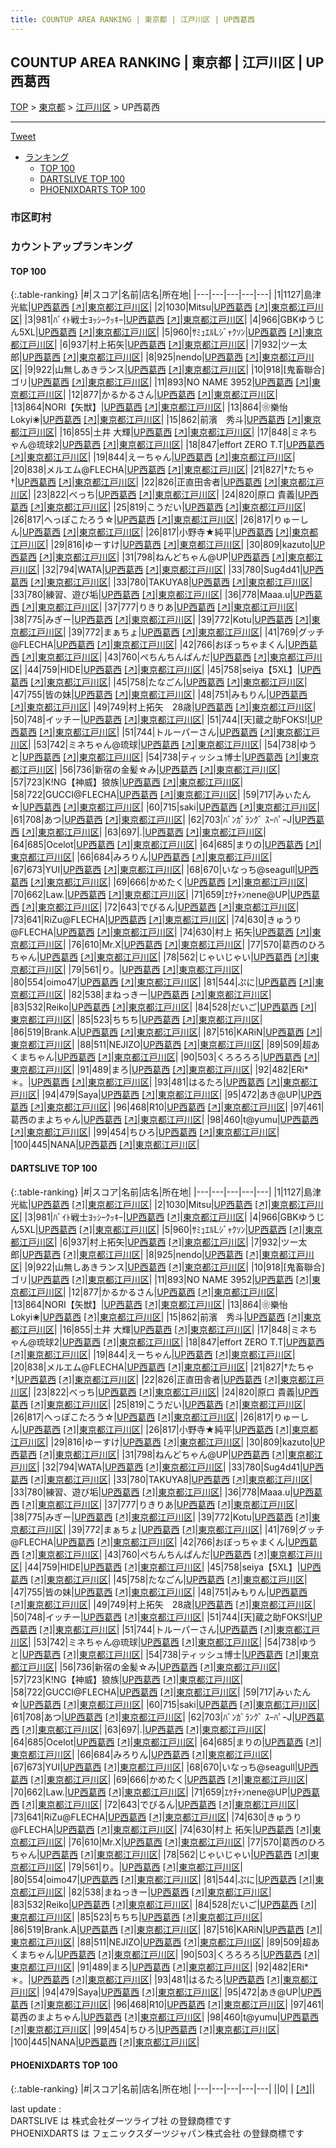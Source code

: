 ```yaml
---
title: COUNTUP AREA RANKING | 東京都 | 江戸川区 | UP西葛西
---
```

## COUNTUP AREA RANKING | 東京都 | 江戸川区 | UP西葛西

[TOP](/darts/rank/) > [東京都](/darts/rank/東京都/) > [江戸川区](/darts/rank/東京都/江戸川区/) > UP西葛西

___

<a href="https://twitter.com/share?ref_src=twsrc%5Etfw" data-text="COUNTUP AREA RANKING | 東京都江戸川区UP西葛西" class="twitter-share-button" data-hashtags="DARTSLIVE,PHOENIXDARTS,darts,ダーツ" data-show-count="false">Tweet</a>

* [ランキング](#カウントアップランキング)
    * [TOP 100](#top-100)
    * [DARTSLIVE TOP 100](#dartslive-top-100)
    * [PHOENIXDARTS TOP 100](#phoenixdarts-top-100)

### 市区町村

<ul>

</ul>

### カウントアップランキング

#### TOP 100



{:.table-ranking}
|#|スコア|名前|店名|所在地|
|---|---|---|---|---|
|1|1127|<span class="rank-name-dl">島津 光紘</span>|<a href="/darts/rank/shops/8274dc15fba369c525d56fb0e5c39bac.html">UP西葛西</a> <a href="https://search.dartslive.com/jp/shop/8274dc15fba369c525d56fb0e5c39bac">[↗]</a>|<a href="/darts/rank/東京都/江戸川区">東京都江戸川区</a>|
|2|1030|<span class="rank-name-dl">Mitsu</span>|<a href="/darts/rank/shops/8274dc15fba369c525d56fb0e5c39bac.html">UP西葛西</a> <a href="https://search.dartslive.com/jp/shop/8274dc15fba369c525d56fb0e5c39bac">[↗]</a>|<a href="/darts/rank/東京都/江戸川区">東京都江戸川区</a>|
|3|981|<span class="rank-name-dl">ﾊﾞｲﾄ戦士ﾖｯｼｰｸｯｷｰ</span>|<a href="/darts/rank/shops/8274dc15fba369c525d56fb0e5c39bac.html">UP西葛西</a> <a href="https://search.dartslive.com/jp/shop/8274dc15fba369c525d56fb0e5c39bac">[↗]</a>|<a href="/darts/rank/東京都/江戸川区">東京都江戸川区</a>|
|4|966|<span class="rank-name-dl">GBKゆうじん5XL</span>|<a href="/darts/rank/shops/8274dc15fba369c525d56fb0e5c39bac.html">UP西葛西</a> <a href="https://search.dartslive.com/jp/shop/8274dc15fba369c525d56fb0e5c39bac">[↗]</a>|<a href="/darts/rank/東京都/江戸川区">東京都江戸川区</a>|
|5|960|<span class="rank-name-dl">ｻﾐｭｴﾙLｼﾞｬｸｿﾝ</span>|<a href="/darts/rank/shops/8274dc15fba369c525d56fb0e5c39bac.html">UP西葛西</a> <a href="https://search.dartslive.com/jp/shop/8274dc15fba369c525d56fb0e5c39bac">[↗]</a>|<a href="/darts/rank/東京都/江戸川区">東京都江戸川区</a>|
|6|937|<span class="rank-name-dl">村上拓矢</span>|<a href="/darts/rank/shops/8274dc15fba369c525d56fb0e5c39bac.html">UP西葛西</a> <a href="https://search.dartslive.com/jp/shop/8274dc15fba369c525d56fb0e5c39bac">[↗]</a>|<a href="/darts/rank/東京都/江戸川区">東京都江戸川区</a>|
|7|932|<span class="rank-name-dl">ツー太郎</span>|<a href="/darts/rank/shops/8274dc15fba369c525d56fb0e5c39bac.html">UP西葛西</a> <a href="https://search.dartslive.com/jp/shop/8274dc15fba369c525d56fb0e5c39bac">[↗]</a>|<a href="/darts/rank/東京都/江戸川区">東京都江戸川区</a>|
|8|925|<span class="rank-name-dl">nendo</span>|<a href="/darts/rank/shops/8274dc15fba369c525d56fb0e5c39bac.html">UP西葛西</a> <a href="https://search.dartslive.com/jp/shop/8274dc15fba369c525d56fb0e5c39bac">[↗]</a>|<a href="/darts/rank/東京都/江戸川区">東京都江戸川区</a>|
|9|922|<span class="rank-name-dl">山無しあきランス</span>|<a href="/darts/rank/shops/8274dc15fba369c525d56fb0e5c39bac.html">UP西葛西</a> <a href="https://search.dartslive.com/jp/shop/8274dc15fba369c525d56fb0e5c39bac">[↗]</a>|<a href="/darts/rank/東京都/江戸川区">東京都江戸川区</a>|
|10|918|<span class="rank-name-dl">[鬼畜聯合]ゴリ</span>|<a href="/darts/rank/shops/8274dc15fba369c525d56fb0e5c39bac.html">UP西葛西</a> <a href="https://search.dartslive.com/jp/shop/8274dc15fba369c525d56fb0e5c39bac">[↗]</a>|<a href="/darts/rank/東京都/江戸川区">東京都江戸川区</a>|
|11|893|<span class="rank-name-dl">NO NAME 3952</span>|<a href="/darts/rank/shops/8274dc15fba369c525d56fb0e5c39bac.html">UP西葛西</a> <a href="https://search.dartslive.com/jp/shop/8274dc15fba369c525d56fb0e5c39bac">[↗]</a>|<a href="/darts/rank/東京都/江戸川区">東京都江戸川区</a>|
|12|877|<span class="rank-name-dl">かるかるさん</span>|<a href="/darts/rank/shops/8274dc15fba369c525d56fb0e5c39bac.html">UP西葛西</a> <a href="https://search.dartslive.com/jp/shop/8274dc15fba369c525d56fb0e5c39bac">[↗]</a>|<a href="/darts/rank/東京都/江戸川区">東京都江戸川区</a>|
|13|864|<span class="rank-name-dl">NORI【矢獣】</span>|<a href="/darts/rank/shops/8274dc15fba369c525d56fb0e5c39bac.html">UP西葛西</a> <a href="https://search.dartslive.com/jp/shop/8274dc15fba369c525d56fb0e5c39bac">[↗]</a>|<a href="/darts/rank/東京都/江戸川区">東京都江戸川区</a>|
|13|864|<span class="rank-name-dl">❀樂怡Lokyi❀</span>|<a href="/darts/rank/shops/8274dc15fba369c525d56fb0e5c39bac.html">UP西葛西</a> <a href="https://search.dartslive.com/jp/shop/8274dc15fba369c525d56fb0e5c39bac">[↗]</a>|<a href="/darts/rank/東京都/江戸川区">東京都江戸川区</a>|
|15|862|<span class="rank-name-dl">前濱　秀斗</span>|<a href="/darts/rank/shops/8274dc15fba369c525d56fb0e5c39bac.html">UP西葛西</a> <a href="https://search.dartslive.com/jp/shop/8274dc15fba369c525d56fb0e5c39bac">[↗]</a>|<a href="/darts/rank/東京都/江戸川区">東京都江戸川区</a>|
|16|855|<span class="rank-name-dl">土井 大輝</span>|<a href="/darts/rank/shops/8274dc15fba369c525d56fb0e5c39bac.html">UP西葛西</a> <a href="https://search.dartslive.com/jp/shop/8274dc15fba369c525d56fb0e5c39bac">[↗]</a>|<a href="/darts/rank/東京都/江戸川区">東京都江戸川区</a>|
|17|848|<span class="rank-name-dl">ミネちゃん@琉球2</span>|<a href="/darts/rank/shops/8274dc15fba369c525d56fb0e5c39bac.html">UP西葛西</a> <a href="https://search.dartslive.com/jp/shop/8274dc15fba369c525d56fb0e5c39bac">[↗]</a>|<a href="/darts/rank/東京都/江戸川区">東京都江戸川区</a>|
|18|847|<span class="rank-name-dl">effort ZERO T.T</span>|<a href="/darts/rank/shops/8274dc15fba369c525d56fb0e5c39bac.html">UP西葛西</a> <a href="https://search.dartslive.com/jp/shop/8274dc15fba369c525d56fb0e5c39bac">[↗]</a>|<a href="/darts/rank/東京都/江戸川区">東京都江戸川区</a>|
|19|844|<span class="rank-name-dl">えーちゃん</span>|<a href="/darts/rank/shops/8274dc15fba369c525d56fb0e5c39bac.html">UP西葛西</a> <a href="https://search.dartslive.com/jp/shop/8274dc15fba369c525d56fb0e5c39bac">[↗]</a>|<a href="/darts/rank/東京都/江戸川区">東京都江戸川区</a>|
|20|838|<span class="rank-name-dl">メルエム@FLECHA</span>|<a href="/darts/rank/shops/8274dc15fba369c525d56fb0e5c39bac.html">UP西葛西</a> <a href="https://search.dartslive.com/jp/shop/8274dc15fba369c525d56fb0e5c39bac">[↗]</a>|<a href="/darts/rank/東京都/江戸川区">東京都江戸川区</a>|
|21|827|<span class="rank-name-dl">†たちゃ†</span>|<a href="/darts/rank/shops/8274dc15fba369c525d56fb0e5c39bac.html">UP西葛西</a> <a href="https://search.dartslive.com/jp/shop/8274dc15fba369c525d56fb0e5c39bac">[↗]</a>|<a href="/darts/rank/東京都/江戸川区">東京都江戸川区</a>|
|22|826|<span class="rank-name-dl">正直田舎者</span>|<a href="/darts/rank/shops/8274dc15fba369c525d56fb0e5c39bac.html">UP西葛西</a> <a href="https://search.dartslive.com/jp/shop/8274dc15fba369c525d56fb0e5c39bac">[↗]</a>|<a href="/darts/rank/東京都/江戸川区">東京都江戸川区</a>|
|23|822|<span class="rank-name-dl">べっち</span>|<a href="/darts/rank/shops/8274dc15fba369c525d56fb0e5c39bac.html">UP西葛西</a> <a href="https://search.dartslive.com/jp/shop/8274dc15fba369c525d56fb0e5c39bac">[↗]</a>|<a href="/darts/rank/東京都/江戸川区">東京都江戸川区</a>|
|24|820|<span class="rank-name-dl">原口 貴義</span>|<a href="/darts/rank/shops/8274dc15fba369c525d56fb0e5c39bac.html">UP西葛西</a> <a href="https://search.dartslive.com/jp/shop/8274dc15fba369c525d56fb0e5c39bac">[↗]</a>|<a href="/darts/rank/東京都/江戸川区">東京都江戸川区</a>|
|25|819|<span class="rank-name-dl">こうだい</span>|<a href="/darts/rank/shops/8274dc15fba369c525d56fb0e5c39bac.html">UP西葛西</a> <a href="https://search.dartslive.com/jp/shop/8274dc15fba369c525d56fb0e5c39bac">[↗]</a>|<a href="/darts/rank/東京都/江戸川区">東京都江戸川区</a>|
|26|817|<span class="rank-name-dl">へっぽこたろう☆</span>|<a href="/darts/rank/shops/8274dc15fba369c525d56fb0e5c39bac.html">UP西葛西</a> <a href="https://search.dartslive.com/jp/shop/8274dc15fba369c525d56fb0e5c39bac">[↗]</a>|<a href="/darts/rank/東京都/江戸川区">東京都江戸川区</a>|
|26|817|<span class="rank-name-dl">りゅーしん</span>|<a href="/darts/rank/shops/8274dc15fba369c525d56fb0e5c39bac.html">UP西葛西</a> <a href="https://search.dartslive.com/jp/shop/8274dc15fba369c525d56fb0e5c39bac">[↗]</a>|<a href="/darts/rank/東京都/江戸川区">東京都江戸川区</a>|
|26|817|<span class="rank-name-dl">小野寺★純平</span>|<a href="/darts/rank/shops/8274dc15fba369c525d56fb0e5c39bac.html">UP西葛西</a> <a href="https://search.dartslive.com/jp/shop/8274dc15fba369c525d56fb0e5c39bac">[↗]</a>|<a href="/darts/rank/東京都/江戸川区">東京都江戸川区</a>|
|29|816|<span class="rank-name-dl">ゆーすけ</span>|<a href="/darts/rank/shops/8274dc15fba369c525d56fb0e5c39bac.html">UP西葛西</a> <a href="https://search.dartslive.com/jp/shop/8274dc15fba369c525d56fb0e5c39bac">[↗]</a>|<a href="/darts/rank/東京都/江戸川区">東京都江戸川区</a>|
|30|809|<span class="rank-name-dl">kazuto</span>|<a href="/darts/rank/shops/8274dc15fba369c525d56fb0e5c39bac.html">UP西葛西</a> <a href="https://search.dartslive.com/jp/shop/8274dc15fba369c525d56fb0e5c39bac">[↗]</a>|<a href="/darts/rank/東京都/江戸川区">東京都江戸川区</a>|
|31|798|<span class="rank-name-dl">ねんどちゃん@UP</span>|<a href="/darts/rank/shops/8274dc15fba369c525d56fb0e5c39bac.html">UP西葛西</a> <a href="https://search.dartslive.com/jp/shop/8274dc15fba369c525d56fb0e5c39bac">[↗]</a>|<a href="/darts/rank/東京都/江戸川区">東京都江戸川区</a>|
|32|794|<span class="rank-name-dl">WATA</span>|<a href="/darts/rank/shops/8274dc15fba369c525d56fb0e5c39bac.html">UP西葛西</a> <a href="https://search.dartslive.com/jp/shop/8274dc15fba369c525d56fb0e5c39bac">[↗]</a>|<a href="/darts/rank/東京都/江戸川区">東京都江戸川区</a>|
|33|780|<span class="rank-name-dl">Sug4d41</span>|<a href="/darts/rank/shops/8274dc15fba369c525d56fb0e5c39bac.html">UP西葛西</a> <a href="https://search.dartslive.com/jp/shop/8274dc15fba369c525d56fb0e5c39bac">[↗]</a>|<a href="/darts/rank/東京都/江戸川区">東京都江戸川区</a>|
|33|780|<span class="rank-name-dl">TAKUYA8</span>|<a href="/darts/rank/shops/8274dc15fba369c525d56fb0e5c39bac.html">UP西葛西</a> <a href="https://search.dartslive.com/jp/shop/8274dc15fba369c525d56fb0e5c39bac">[↗]</a>|<a href="/darts/rank/東京都/江戸川区">東京都江戸川区</a>|
|33|780|<span class="rank-name-dl">練習、遊び垢</span>|<a href="/darts/rank/shops/8274dc15fba369c525d56fb0e5c39bac.html">UP西葛西</a> <a href="https://search.dartslive.com/jp/shop/8274dc15fba369c525d56fb0e5c39bac">[↗]</a>|<a href="/darts/rank/東京都/江戸川区">東京都江戸川区</a>|
|36|778|<span class="rank-name-dl">Maaa.u</span>|<a href="/darts/rank/shops/8274dc15fba369c525d56fb0e5c39bac.html">UP西葛西</a> <a href="https://search.dartslive.com/jp/shop/8274dc15fba369c525d56fb0e5c39bac">[↗]</a>|<a href="/darts/rank/東京都/江戸川区">東京都江戸川区</a>|
|37|777|<span class="rank-name-dl">りきりあ</span>|<a href="/darts/rank/shops/8274dc15fba369c525d56fb0e5c39bac.html">UP西葛西</a> <a href="https://search.dartslive.com/jp/shop/8274dc15fba369c525d56fb0e5c39bac">[↗]</a>|<a href="/darts/rank/東京都/江戸川区">東京都江戸川区</a>|
|38|775|<span class="rank-name-dl">みぎー</span>|<a href="/darts/rank/shops/8274dc15fba369c525d56fb0e5c39bac.html">UP西葛西</a> <a href="https://search.dartslive.com/jp/shop/8274dc15fba369c525d56fb0e5c39bac">[↗]</a>|<a href="/darts/rank/東京都/江戸川区">東京都江戸川区</a>|
|39|772|<span class="rank-name-dl">Kotu</span>|<a href="/darts/rank/shops/8274dc15fba369c525d56fb0e5c39bac.html">UP西葛西</a> <a href="https://search.dartslive.com/jp/shop/8274dc15fba369c525d56fb0e5c39bac">[↗]</a>|<a href="/darts/rank/東京都/江戸川区">東京都江戸川区</a>|
|39|772|<span class="rank-name-dl">まぁちょ</span>|<a href="/darts/rank/shops/8274dc15fba369c525d56fb0e5c39bac.html">UP西葛西</a> <a href="https://search.dartslive.com/jp/shop/8274dc15fba369c525d56fb0e5c39bac">[↗]</a>|<a href="/darts/rank/東京都/江戸川区">東京都江戸川区</a>|
|41|769|<span class="rank-name-dl">グッチ@FLECHA</span>|<a href="/darts/rank/shops/8274dc15fba369c525d56fb0e5c39bac.html">UP西葛西</a> <a href="https://search.dartslive.com/jp/shop/8274dc15fba369c525d56fb0e5c39bac">[↗]</a>|<a href="/darts/rank/東京都/江戸川区">東京都江戸川区</a>|
|42|766|<span class="rank-name-dl">おぼっちゃまくん</span>|<a href="/darts/rank/shops/8274dc15fba369c525d56fb0e5c39bac.html">UP西葛西</a> <a href="https://search.dartslive.com/jp/shop/8274dc15fba369c525d56fb0e5c39bac">[↗]</a>|<a href="/darts/rank/東京都/江戸川区">東京都江戸川区</a>|
|43|760|<span class="rank-name-dl">ぺちんちんぱんだ</span>|<a href="/darts/rank/shops/8274dc15fba369c525d56fb0e5c39bac.html">UP西葛西</a> <a href="https://search.dartslive.com/jp/shop/8274dc15fba369c525d56fb0e5c39bac">[↗]</a>|<a href="/darts/rank/東京都/江戸川区">東京都江戸川区</a>|
|44|759|<span class="rank-name-dl">HIDE</span>|<a href="/darts/rank/shops/8274dc15fba369c525d56fb0e5c39bac.html">UP西葛西</a> <a href="https://search.dartslive.com/jp/shop/8274dc15fba369c525d56fb0e5c39bac">[↗]</a>|<a href="/darts/rank/東京都/江戸川区">東京都江戸川区</a>|
|45|758|<span class="rank-name-dl">seiya【5XL】</span>|<a href="/darts/rank/shops/8274dc15fba369c525d56fb0e5c39bac.html">UP西葛西</a> <a href="https://search.dartslive.com/jp/shop/8274dc15fba369c525d56fb0e5c39bac">[↗]</a>|<a href="/darts/rank/東京都/江戸川区">東京都江戸川区</a>|
|45|758|<span class="rank-name-dl">たなごん</span>|<a href="/darts/rank/shops/8274dc15fba369c525d56fb0e5c39bac.html">UP西葛西</a> <a href="https://search.dartslive.com/jp/shop/8274dc15fba369c525d56fb0e5c39bac">[↗]</a>|<a href="/darts/rank/東京都/江戸川区">東京都江戸川区</a>|
|47|755|<span class="rank-name-dl">皆の妹</span>|<a href="/darts/rank/shops/8274dc15fba369c525d56fb0e5c39bac.html">UP西葛西</a> <a href="https://search.dartslive.com/jp/shop/8274dc15fba369c525d56fb0e5c39bac">[↗]</a>|<a href="/darts/rank/東京都/江戸川区">東京都江戸川区</a>|
|48|751|<span class="rank-name-dl">みもりん</span>|<a href="/darts/rank/shops/8274dc15fba369c525d56fb0e5c39bac.html">UP西葛西</a> <a href="https://search.dartslive.com/jp/shop/8274dc15fba369c525d56fb0e5c39bac">[↗]</a>|<a href="/darts/rank/東京都/江戸川区">東京都江戸川区</a>|
|49|749|<span class="rank-name-dl">村上拓矢　28歳</span>|<a href="/darts/rank/shops/8274dc15fba369c525d56fb0e5c39bac.html">UP西葛西</a> <a href="https://search.dartslive.com/jp/shop/8274dc15fba369c525d56fb0e5c39bac">[↗]</a>|<a href="/darts/rank/東京都/江戸川区">東京都江戸川区</a>|
|50|748|<span class="rank-name-dl">イッチー</span>|<a href="/darts/rank/shops/8274dc15fba369c525d56fb0e5c39bac.html">UP西葛西</a> <a href="https://search.dartslive.com/jp/shop/8274dc15fba369c525d56fb0e5c39bac">[↗]</a>|<a href="/darts/rank/東京都/江戸川区">東京都江戸川区</a>|
|51|744|<span class="rank-name-dl">[天]蔵之助FOKS!</span>|<a href="/darts/rank/shops/8274dc15fba369c525d56fb0e5c39bac.html">UP西葛西</a> <a href="https://search.dartslive.com/jp/shop/8274dc15fba369c525d56fb0e5c39bac">[↗]</a>|<a href="/darts/rank/東京都/江戸川区">東京都江戸川区</a>|
|51|744|<span class="rank-name-dl">トルーパーさん</span>|<a href="/darts/rank/shops/8274dc15fba369c525d56fb0e5c39bac.html">UP西葛西</a> <a href="https://search.dartslive.com/jp/shop/8274dc15fba369c525d56fb0e5c39bac">[↗]</a>|<a href="/darts/rank/東京都/江戸川区">東京都江戸川区</a>|
|53|742|<span class="rank-name-dl">ミネちゃん@琉球</span>|<a href="/darts/rank/shops/8274dc15fba369c525d56fb0e5c39bac.html">UP西葛西</a> <a href="https://search.dartslive.com/jp/shop/8274dc15fba369c525d56fb0e5c39bac">[↗]</a>|<a href="/darts/rank/東京都/江戸川区">東京都江戸川区</a>|
|54|738|<span class="rank-name-dl">ゆうと</span>|<a href="/darts/rank/shops/8274dc15fba369c525d56fb0e5c39bac.html">UP西葛西</a> <a href="https://search.dartslive.com/jp/shop/8274dc15fba369c525d56fb0e5c39bac">[↗]</a>|<a href="/darts/rank/東京都/江戸川区">東京都江戸川区</a>|
|54|738|<span class="rank-name-dl">ティッシュ博士</span>|<a href="/darts/rank/shops/8274dc15fba369c525d56fb0e5c39bac.html">UP西葛西</a> <a href="https://search.dartslive.com/jp/shop/8274dc15fba369c525d56fb0e5c39bac">[↗]</a>|<a href="/darts/rank/東京都/江戸川区">東京都江戸川区</a>|
|56|736|<span class="rank-name-dl">新宿の金髪☆み</span>|<a href="/darts/rank/shops/8274dc15fba369c525d56fb0e5c39bac.html">UP西葛西</a> <a href="https://search.dartslive.com/jp/shop/8274dc15fba369c525d56fb0e5c39bac">[↗]</a>|<a href="/darts/rank/東京都/江戸川区">東京都江戸川区</a>|
|57|723|<span class="rank-name-dl">K!NG【神威】狼族</span>|<a href="/darts/rank/shops/8274dc15fba369c525d56fb0e5c39bac.html">UP西葛西</a> <a href="https://search.dartslive.com/jp/shop/8274dc15fba369c525d56fb0e5c39bac">[↗]</a>|<a href="/darts/rank/東京都/江戸川区">東京都江戸川区</a>|
|58|722|<span class="rank-name-dl">GUCCI@FLECHA</span>|<a href="/darts/rank/shops/8274dc15fba369c525d56fb0e5c39bac.html">UP西葛西</a> <a href="https://search.dartslive.com/jp/shop/8274dc15fba369c525d56fb0e5c39bac">[↗]</a>|<a href="/darts/rank/東京都/江戸川区">東京都江戸川区</a>|
|59|717|<span class="rank-name-dl">みぃたん‪☆</span>|<a href="/darts/rank/shops/8274dc15fba369c525d56fb0e5c39bac.html">UP西葛西</a> <a href="https://search.dartslive.com/jp/shop/8274dc15fba369c525d56fb0e5c39bac">[↗]</a>|<a href="/darts/rank/東京都/江戸川区">東京都江戸川区</a>|
|60|715|<span class="rank-name-dl">saki</span>|<a href="/darts/rank/shops/8274dc15fba369c525d56fb0e5c39bac.html">UP西葛西</a> <a href="https://search.dartslive.com/jp/shop/8274dc15fba369c525d56fb0e5c39bac">[↗]</a>|<a href="/darts/rank/東京都/江戸川区">東京都江戸川区</a>|
|61|708|<span class="rank-name-dl">あつ</span>|<a href="/darts/rank/shops/8274dc15fba369c525d56fb0e5c39bac.html">UP西葛西</a> <a href="https://search.dartslive.com/jp/shop/8274dc15fba369c525d56fb0e5c39bac">[↗]</a>|<a href="/darts/rank/東京都/江戸川区">東京都江戸川区</a>|
|62|703|<span class="rank-name-dl">ﾊﾞﾝｶﾞﾗﾝｸﾞ ｽｰﾊﾟｰJ</span>|<a href="/darts/rank/shops/8274dc15fba369c525d56fb0e5c39bac.html">UP西葛西</a> <a href="https://search.dartslive.com/jp/shop/8274dc15fba369c525d56fb0e5c39bac">[↗]</a>|<a href="/darts/rank/東京都/江戸川区">東京都江戸川区</a>|
|63|697|<span class="rank-name-dl">.</span>|<a href="/darts/rank/shops/8274dc15fba369c525d56fb0e5c39bac.html">UP西葛西</a> <a href="https://search.dartslive.com/jp/shop/8274dc15fba369c525d56fb0e5c39bac">[↗]</a>|<a href="/darts/rank/東京都/江戸川区">東京都江戸川区</a>|
|64|685|<span class="rank-name-dl">Ocelot</span>|<a href="/darts/rank/shops/8274dc15fba369c525d56fb0e5c39bac.html">UP西葛西</a> <a href="https://search.dartslive.com/jp/shop/8274dc15fba369c525d56fb0e5c39bac">[↗]</a>|<a href="/darts/rank/東京都/江戸川区">東京都江戸川区</a>|
|64|685|<span class="rank-name-dl">まりの</span>|<a href="/darts/rank/shops/8274dc15fba369c525d56fb0e5c39bac.html">UP西葛西</a> <a href="https://search.dartslive.com/jp/shop/8274dc15fba369c525d56fb0e5c39bac">[↗]</a>|<a href="/darts/rank/東京都/江戸川区">東京都江戸川区</a>|
|66|684|<span class="rank-name-dl">みろりん</span>|<a href="/darts/rank/shops/8274dc15fba369c525d56fb0e5c39bac.html">UP西葛西</a> <a href="https://search.dartslive.com/jp/shop/8274dc15fba369c525d56fb0e5c39bac">[↗]</a>|<a href="/darts/rank/東京都/江戸川区">東京都江戸川区</a>|
|67|673|<span class="rank-name-dl">YUI</span>|<a href="/darts/rank/shops/8274dc15fba369c525d56fb0e5c39bac.html">UP西葛西</a> <a href="https://search.dartslive.com/jp/shop/8274dc15fba369c525d56fb0e5c39bac">[↗]</a>|<a href="/darts/rank/東京都/江戸川区">東京都江戸川区</a>|
|68|670|<span class="rank-name-dl">いなっち@seagull</span>|<a href="/darts/rank/shops/8274dc15fba369c525d56fb0e5c39bac.html">UP西葛西</a> <a href="https://search.dartslive.com/jp/shop/8274dc15fba369c525d56fb0e5c39bac">[↗]</a>|<a href="/darts/rank/東京都/江戸川区">東京都江戸川区</a>|
|69|666|<span class="rank-name-dl">かめたく</span>|<a href="/darts/rank/shops/8274dc15fba369c525d56fb0e5c39bac.html">UP西葛西</a> <a href="https://search.dartslive.com/jp/shop/8274dc15fba369c525d56fb0e5c39bac">[↗]</a>|<a href="/darts/rank/東京都/江戸川区">東京都江戸川区</a>|
|70|662|<span class="rank-name-dl">Law.</span>|<a href="/darts/rank/shops/8274dc15fba369c525d56fb0e5c39bac.html">UP西葛西</a> <a href="https://search.dartslive.com/jp/shop/8274dc15fba369c525d56fb0e5c39bac">[↗]</a>|<a href="/darts/rank/東京都/江戸川区">東京都江戸川区</a>|
|71|659|<span class="rank-name-dl">ｴｹﾁｬﾝnene@UP</span>|<a href="/darts/rank/shops/8274dc15fba369c525d56fb0e5c39bac.html">UP西葛西</a> <a href="https://search.dartslive.com/jp/shop/8274dc15fba369c525d56fb0e5c39bac">[↗]</a>|<a href="/darts/rank/東京都/江戸川区">東京都江戸川区</a>|
|72|643|<span class="rank-name-dl">でびるん</span>|<a href="/darts/rank/shops/8274dc15fba369c525d56fb0e5c39bac.html">UP西葛西</a> <a href="https://search.dartslive.com/jp/shop/8274dc15fba369c525d56fb0e5c39bac">[↗]</a>|<a href="/darts/rank/東京都/江戸川区">東京都江戸川区</a>|
|73|641|<span class="rank-name-dl">RiZu@FLECHA</span>|<a href="/darts/rank/shops/8274dc15fba369c525d56fb0e5c39bac.html">UP西葛西</a> <a href="https://search.dartslive.com/jp/shop/8274dc15fba369c525d56fb0e5c39bac">[↗]</a>|<a href="/darts/rank/東京都/江戸川区">東京都江戸川区</a>|
|74|630|<span class="rank-name-dl">きゅうり@FLECHA</span>|<a href="/darts/rank/shops/8274dc15fba369c525d56fb0e5c39bac.html">UP西葛西</a> <a href="https://search.dartslive.com/jp/shop/8274dc15fba369c525d56fb0e5c39bac">[↗]</a>|<a href="/darts/rank/東京都/江戸川区">東京都江戸川区</a>|
|74|630|<span class="rank-name-dl">村上 拓矢</span>|<a href="/darts/rank/shops/8274dc15fba369c525d56fb0e5c39bac.html">UP西葛西</a> <a href="https://search.dartslive.com/jp/shop/8274dc15fba369c525d56fb0e5c39bac">[↗]</a>|<a href="/darts/rank/東京都/江戸川区">東京都江戸川区</a>|
|76|610|<span class="rank-name-dl">Mr.X</span>|<a href="/darts/rank/shops/8274dc15fba369c525d56fb0e5c39bac.html">UP西葛西</a> <a href="https://search.dartslive.com/jp/shop/8274dc15fba369c525d56fb0e5c39bac">[↗]</a>|<a href="/darts/rank/東京都/江戸川区">東京都江戸川区</a>|
|77|570|<span class="rank-name-dl">葛西のひろちゃん</span>|<a href="/darts/rank/shops/8274dc15fba369c525d56fb0e5c39bac.html">UP西葛西</a> <a href="https://search.dartslive.com/jp/shop/8274dc15fba369c525d56fb0e5c39bac">[↗]</a>|<a href="/darts/rank/東京都/江戸川区">東京都江戸川区</a>|
|78|562|<span class="rank-name-dl">じゃいじゃい</span>|<a href="/darts/rank/shops/8274dc15fba369c525d56fb0e5c39bac.html">UP西葛西</a> <a href="https://search.dartslive.com/jp/shop/8274dc15fba369c525d56fb0e5c39bac">[↗]</a>|<a href="/darts/rank/東京都/江戸川区">東京都江戸川区</a>|
|79|561|<span class="rank-name-dl">り。</span>|<a href="/darts/rank/shops/8274dc15fba369c525d56fb0e5c39bac.html">UP西葛西</a> <a href="https://search.dartslive.com/jp/shop/8274dc15fba369c525d56fb0e5c39bac">[↗]</a>|<a href="/darts/rank/東京都/江戸川区">東京都江戸川区</a>|
|80|554|<span class="rank-name-dl">oimo47</span>|<a href="/darts/rank/shops/8274dc15fba369c525d56fb0e5c39bac.html">UP西葛西</a> <a href="https://search.dartslive.com/jp/shop/8274dc15fba369c525d56fb0e5c39bac">[↗]</a>|<a href="/darts/rank/東京都/江戸川区">東京都江戸川区</a>|
|81|544|<span class="rank-name-dl">ぷに</span>|<a href="/darts/rank/shops/8274dc15fba369c525d56fb0e5c39bac.html">UP西葛西</a> <a href="https://search.dartslive.com/jp/shop/8274dc15fba369c525d56fb0e5c39bac">[↗]</a>|<a href="/darts/rank/東京都/江戸川区">東京都江戸川区</a>|
|82|538|<span class="rank-name-dl">まねっきー</span>|<a href="/darts/rank/shops/8274dc15fba369c525d56fb0e5c39bac.html">UP西葛西</a> <a href="https://search.dartslive.com/jp/shop/8274dc15fba369c525d56fb0e5c39bac">[↗]</a>|<a href="/darts/rank/東京都/江戸川区">東京都江戸川区</a>|
|83|532|<span class="rank-name-dl">Reiko</span>|<a href="/darts/rank/shops/8274dc15fba369c525d56fb0e5c39bac.html">UP西葛西</a> <a href="https://search.dartslive.com/jp/shop/8274dc15fba369c525d56fb0e5c39bac">[↗]</a>|<a href="/darts/rank/東京都/江戸川区">東京都江戸川区</a>|
|84|528|<span class="rank-name-dl">だいご</span>|<a href="/darts/rank/shops/8274dc15fba369c525d56fb0e5c39bac.html">UP西葛西</a> <a href="https://search.dartslive.com/jp/shop/8274dc15fba369c525d56fb0e5c39bac">[↗]</a>|<a href="/darts/rank/東京都/江戸川区">東京都江戸川区</a>|
|85|523|<span class="rank-name-dl">ちちち</span>|<a href="/darts/rank/shops/8274dc15fba369c525d56fb0e5c39bac.html">UP西葛西</a> <a href="https://search.dartslive.com/jp/shop/8274dc15fba369c525d56fb0e5c39bac">[↗]</a>|<a href="/darts/rank/東京都/江戸川区">東京都江戸川区</a>|
|86|519|<span class="rank-name-dl">Brank.A</span>|<a href="/darts/rank/shops/8274dc15fba369c525d56fb0e5c39bac.html">UP西葛西</a> <a href="https://search.dartslive.com/jp/shop/8274dc15fba369c525d56fb0e5c39bac">[↗]</a>|<a href="/darts/rank/東京都/江戸川区">東京都江戸川区</a>|
|87|516|<span class="rank-name-dl">KARiN</span>|<a href="/darts/rank/shops/8274dc15fba369c525d56fb0e5c39bac.html">UP西葛西</a> <a href="https://search.dartslive.com/jp/shop/8274dc15fba369c525d56fb0e5c39bac">[↗]</a>|<a href="/darts/rank/東京都/江戸川区">東京都江戸川区</a>|
|88|511|<span class="rank-name-dl">NEJIZO</span>|<a href="/darts/rank/shops/8274dc15fba369c525d56fb0e5c39bac.html">UP西葛西</a> <a href="https://search.dartslive.com/jp/shop/8274dc15fba369c525d56fb0e5c39bac">[↗]</a>|<a href="/darts/rank/東京都/江戸川区">東京都江戸川区</a>|
|89|509|<span class="rank-name-dl">超あくまちゃん</span>|<a href="/darts/rank/shops/8274dc15fba369c525d56fb0e5c39bac.html">UP西葛西</a> <a href="https://search.dartslive.com/jp/shop/8274dc15fba369c525d56fb0e5c39bac">[↗]</a>|<a href="/darts/rank/東京都/江戸川区">東京都江戸川区</a>|
|90|503|<span class="rank-name-dl">くろろろろ</span>|<a href="/darts/rank/shops/8274dc15fba369c525d56fb0e5c39bac.html">UP西葛西</a> <a href="https://search.dartslive.com/jp/shop/8274dc15fba369c525d56fb0e5c39bac">[↗]</a>|<a href="/darts/rank/東京都/江戸川区">東京都江戸川区</a>|
|91|489|<span class="rank-name-dl">まろ</span>|<a href="/darts/rank/shops/8274dc15fba369c525d56fb0e5c39bac.html">UP西葛西</a> <a href="https://search.dartslive.com/jp/shop/8274dc15fba369c525d56fb0e5c39bac">[↗]</a>|<a href="/darts/rank/東京都/江戸川区">東京都江戸川区</a>|
|92|482|<span class="rank-name-dl">ERi*＊。</span>|<a href="/darts/rank/shops/8274dc15fba369c525d56fb0e5c39bac.html">UP西葛西</a> <a href="https://search.dartslive.com/jp/shop/8274dc15fba369c525d56fb0e5c39bac">[↗]</a>|<a href="/darts/rank/東京都/江戸川区">東京都江戸川区</a>|
|93|481|<span class="rank-name-dl">はるたろ</span>|<a href="/darts/rank/shops/8274dc15fba369c525d56fb0e5c39bac.html">UP西葛西</a> <a href="https://search.dartslive.com/jp/shop/8274dc15fba369c525d56fb0e5c39bac">[↗]</a>|<a href="/darts/rank/東京都/江戸川区">東京都江戸川区</a>|
|94|479|<span class="rank-name-dl">Saya</span>|<a href="/darts/rank/shops/8274dc15fba369c525d56fb0e5c39bac.html">UP西葛西</a> <a href="https://search.dartslive.com/jp/shop/8274dc15fba369c525d56fb0e5c39bac">[↗]</a>|<a href="/darts/rank/東京都/江戸川区">東京都江戸川区</a>|
|95|472|<span class="rank-name-dl">あき@UP</span>|<a href="/darts/rank/shops/8274dc15fba369c525d56fb0e5c39bac.html">UP西葛西</a> <a href="https://search.dartslive.com/jp/shop/8274dc15fba369c525d56fb0e5c39bac">[↗]</a>|<a href="/darts/rank/東京都/江戸川区">東京都江戸川区</a>|
|96|468|<span class="rank-name-dl">R10</span>|<a href="/darts/rank/shops/8274dc15fba369c525d56fb0e5c39bac.html">UP西葛西</a> <a href="https://search.dartslive.com/jp/shop/8274dc15fba369c525d56fb0e5c39bac">[↗]</a>|<a href="/darts/rank/東京都/江戸川区">東京都江戸川区</a>|
|97|461|<span class="rank-name-dl">葛西のまよちゃん</span>|<a href="/darts/rank/shops/8274dc15fba369c525d56fb0e5c39bac.html">UP西葛西</a> <a href="https://search.dartslive.com/jp/shop/8274dc15fba369c525d56fb0e5c39bac">[↗]</a>|<a href="/darts/rank/東京都/江戸川区">東京都江戸川区</a>|
|98|460|<span class="rank-name-dl">t@yumu</span>|<a href="/darts/rank/shops/8274dc15fba369c525d56fb0e5c39bac.html">UP西葛西</a> <a href="https://search.dartslive.com/jp/shop/8274dc15fba369c525d56fb0e5c39bac">[↗]</a>|<a href="/darts/rank/東京都/江戸川区">東京都江戸川区</a>|
|99|454|<span class="rank-name-dl">ちひろ</span>|<a href="/darts/rank/shops/8274dc15fba369c525d56fb0e5c39bac.html">UP西葛西</a> <a href="https://search.dartslive.com/jp/shop/8274dc15fba369c525d56fb0e5c39bac">[↗]</a>|<a href="/darts/rank/東京都/江戸川区">東京都江戸川区</a>|
|100|445|<span class="rank-name-dl">NANA</span>|<a href="/darts/rank/shops/8274dc15fba369c525d56fb0e5c39bac.html">UP西葛西</a> <a href="https://search.dartslive.com/jp/shop/8274dc15fba369c525d56fb0e5c39bac">[↗]</a>|<a href="/darts/rank/東京都/江戸川区">東京都江戸川区</a>|


#### DARTSLIVE TOP 100



{:.table-ranking}
|#|スコア|名前|店名|所在地|
|---|---|---|---|---|
|1|1127|<span class="rank-name-dl">島津 光紘</span>|<a href="/darts/rank/shops/8274dc15fba369c525d56fb0e5c39bac.html">UP西葛西</a> <a href="https://search.dartslive.com/jp/shop/8274dc15fba369c525d56fb0e5c39bac">[↗]</a>|<a href="/darts/rank/東京都/江戸川区">東京都江戸川区</a>|
|2|1030|<span class="rank-name-dl">Mitsu</span>|<a href="/darts/rank/shops/8274dc15fba369c525d56fb0e5c39bac.html">UP西葛西</a> <a href="https://search.dartslive.com/jp/shop/8274dc15fba369c525d56fb0e5c39bac">[↗]</a>|<a href="/darts/rank/東京都/江戸川区">東京都江戸川区</a>|
|3|981|<span class="rank-name-dl">ﾊﾞｲﾄ戦士ﾖｯｼｰｸｯｷｰ</span>|<a href="/darts/rank/shops/8274dc15fba369c525d56fb0e5c39bac.html">UP西葛西</a> <a href="https://search.dartslive.com/jp/shop/8274dc15fba369c525d56fb0e5c39bac">[↗]</a>|<a href="/darts/rank/東京都/江戸川区">東京都江戸川区</a>|
|4|966|<span class="rank-name-dl">GBKゆうじん5XL</span>|<a href="/darts/rank/shops/8274dc15fba369c525d56fb0e5c39bac.html">UP西葛西</a> <a href="https://search.dartslive.com/jp/shop/8274dc15fba369c525d56fb0e5c39bac">[↗]</a>|<a href="/darts/rank/東京都/江戸川区">東京都江戸川区</a>|
|5|960|<span class="rank-name-dl">ｻﾐｭｴﾙLｼﾞｬｸｿﾝ</span>|<a href="/darts/rank/shops/8274dc15fba369c525d56fb0e5c39bac.html">UP西葛西</a> <a href="https://search.dartslive.com/jp/shop/8274dc15fba369c525d56fb0e5c39bac">[↗]</a>|<a href="/darts/rank/東京都/江戸川区">東京都江戸川区</a>|
|6|937|<span class="rank-name-dl">村上拓矢</span>|<a href="/darts/rank/shops/8274dc15fba369c525d56fb0e5c39bac.html">UP西葛西</a> <a href="https://search.dartslive.com/jp/shop/8274dc15fba369c525d56fb0e5c39bac">[↗]</a>|<a href="/darts/rank/東京都/江戸川区">東京都江戸川区</a>|
|7|932|<span class="rank-name-dl">ツー太郎</span>|<a href="/darts/rank/shops/8274dc15fba369c525d56fb0e5c39bac.html">UP西葛西</a> <a href="https://search.dartslive.com/jp/shop/8274dc15fba369c525d56fb0e5c39bac">[↗]</a>|<a href="/darts/rank/東京都/江戸川区">東京都江戸川区</a>|
|8|925|<span class="rank-name-dl">nendo</span>|<a href="/darts/rank/shops/8274dc15fba369c525d56fb0e5c39bac.html">UP西葛西</a> <a href="https://search.dartslive.com/jp/shop/8274dc15fba369c525d56fb0e5c39bac">[↗]</a>|<a href="/darts/rank/東京都/江戸川区">東京都江戸川区</a>|
|9|922|<span class="rank-name-dl">山無しあきランス</span>|<a href="/darts/rank/shops/8274dc15fba369c525d56fb0e5c39bac.html">UP西葛西</a> <a href="https://search.dartslive.com/jp/shop/8274dc15fba369c525d56fb0e5c39bac">[↗]</a>|<a href="/darts/rank/東京都/江戸川区">東京都江戸川区</a>|
|10|918|<span class="rank-name-dl">[鬼畜聯合]ゴリ</span>|<a href="/darts/rank/shops/8274dc15fba369c525d56fb0e5c39bac.html">UP西葛西</a> <a href="https://search.dartslive.com/jp/shop/8274dc15fba369c525d56fb0e5c39bac">[↗]</a>|<a href="/darts/rank/東京都/江戸川区">東京都江戸川区</a>|
|11|893|<span class="rank-name-dl">NO NAME 3952</span>|<a href="/darts/rank/shops/8274dc15fba369c525d56fb0e5c39bac.html">UP西葛西</a> <a href="https://search.dartslive.com/jp/shop/8274dc15fba369c525d56fb0e5c39bac">[↗]</a>|<a href="/darts/rank/東京都/江戸川区">東京都江戸川区</a>|
|12|877|<span class="rank-name-dl">かるかるさん</span>|<a href="/darts/rank/shops/8274dc15fba369c525d56fb0e5c39bac.html">UP西葛西</a> <a href="https://search.dartslive.com/jp/shop/8274dc15fba369c525d56fb0e5c39bac">[↗]</a>|<a href="/darts/rank/東京都/江戸川区">東京都江戸川区</a>|
|13|864|<span class="rank-name-dl">NORI【矢獣】</span>|<a href="/darts/rank/shops/8274dc15fba369c525d56fb0e5c39bac.html">UP西葛西</a> <a href="https://search.dartslive.com/jp/shop/8274dc15fba369c525d56fb0e5c39bac">[↗]</a>|<a href="/darts/rank/東京都/江戸川区">東京都江戸川区</a>|
|13|864|<span class="rank-name-dl">❀樂怡Lokyi❀</span>|<a href="/darts/rank/shops/8274dc15fba369c525d56fb0e5c39bac.html">UP西葛西</a> <a href="https://search.dartslive.com/jp/shop/8274dc15fba369c525d56fb0e5c39bac">[↗]</a>|<a href="/darts/rank/東京都/江戸川区">東京都江戸川区</a>|
|15|862|<span class="rank-name-dl">前濱　秀斗</span>|<a href="/darts/rank/shops/8274dc15fba369c525d56fb0e5c39bac.html">UP西葛西</a> <a href="https://search.dartslive.com/jp/shop/8274dc15fba369c525d56fb0e5c39bac">[↗]</a>|<a href="/darts/rank/東京都/江戸川区">東京都江戸川区</a>|
|16|855|<span class="rank-name-dl">土井 大輝</span>|<a href="/darts/rank/shops/8274dc15fba369c525d56fb0e5c39bac.html">UP西葛西</a> <a href="https://search.dartslive.com/jp/shop/8274dc15fba369c525d56fb0e5c39bac">[↗]</a>|<a href="/darts/rank/東京都/江戸川区">東京都江戸川区</a>|
|17|848|<span class="rank-name-dl">ミネちゃん@琉球2</span>|<a href="/darts/rank/shops/8274dc15fba369c525d56fb0e5c39bac.html">UP西葛西</a> <a href="https://search.dartslive.com/jp/shop/8274dc15fba369c525d56fb0e5c39bac">[↗]</a>|<a href="/darts/rank/東京都/江戸川区">東京都江戸川区</a>|
|18|847|<span class="rank-name-dl">effort ZERO T.T</span>|<a href="/darts/rank/shops/8274dc15fba369c525d56fb0e5c39bac.html">UP西葛西</a> <a href="https://search.dartslive.com/jp/shop/8274dc15fba369c525d56fb0e5c39bac">[↗]</a>|<a href="/darts/rank/東京都/江戸川区">東京都江戸川区</a>|
|19|844|<span class="rank-name-dl">えーちゃん</span>|<a href="/darts/rank/shops/8274dc15fba369c525d56fb0e5c39bac.html">UP西葛西</a> <a href="https://search.dartslive.com/jp/shop/8274dc15fba369c525d56fb0e5c39bac">[↗]</a>|<a href="/darts/rank/東京都/江戸川区">東京都江戸川区</a>|
|20|838|<span class="rank-name-dl">メルエム@FLECHA</span>|<a href="/darts/rank/shops/8274dc15fba369c525d56fb0e5c39bac.html">UP西葛西</a> <a href="https://search.dartslive.com/jp/shop/8274dc15fba369c525d56fb0e5c39bac">[↗]</a>|<a href="/darts/rank/東京都/江戸川区">東京都江戸川区</a>|
|21|827|<span class="rank-name-dl">†たちゃ†</span>|<a href="/darts/rank/shops/8274dc15fba369c525d56fb0e5c39bac.html">UP西葛西</a> <a href="https://search.dartslive.com/jp/shop/8274dc15fba369c525d56fb0e5c39bac">[↗]</a>|<a href="/darts/rank/東京都/江戸川区">東京都江戸川区</a>|
|22|826|<span class="rank-name-dl">正直田舎者</span>|<a href="/darts/rank/shops/8274dc15fba369c525d56fb0e5c39bac.html">UP西葛西</a> <a href="https://search.dartslive.com/jp/shop/8274dc15fba369c525d56fb0e5c39bac">[↗]</a>|<a href="/darts/rank/東京都/江戸川区">東京都江戸川区</a>|
|23|822|<span class="rank-name-dl">べっち</span>|<a href="/darts/rank/shops/8274dc15fba369c525d56fb0e5c39bac.html">UP西葛西</a> <a href="https://search.dartslive.com/jp/shop/8274dc15fba369c525d56fb0e5c39bac">[↗]</a>|<a href="/darts/rank/東京都/江戸川区">東京都江戸川区</a>|
|24|820|<span class="rank-name-dl">原口 貴義</span>|<a href="/darts/rank/shops/8274dc15fba369c525d56fb0e5c39bac.html">UP西葛西</a> <a href="https://search.dartslive.com/jp/shop/8274dc15fba369c525d56fb0e5c39bac">[↗]</a>|<a href="/darts/rank/東京都/江戸川区">東京都江戸川区</a>|
|25|819|<span class="rank-name-dl">こうだい</span>|<a href="/darts/rank/shops/8274dc15fba369c525d56fb0e5c39bac.html">UP西葛西</a> <a href="https://search.dartslive.com/jp/shop/8274dc15fba369c525d56fb0e5c39bac">[↗]</a>|<a href="/darts/rank/東京都/江戸川区">東京都江戸川区</a>|
|26|817|<span class="rank-name-dl">へっぽこたろう☆</span>|<a href="/darts/rank/shops/8274dc15fba369c525d56fb0e5c39bac.html">UP西葛西</a> <a href="https://search.dartslive.com/jp/shop/8274dc15fba369c525d56fb0e5c39bac">[↗]</a>|<a href="/darts/rank/東京都/江戸川区">東京都江戸川区</a>|
|26|817|<span class="rank-name-dl">りゅーしん</span>|<a href="/darts/rank/shops/8274dc15fba369c525d56fb0e5c39bac.html">UP西葛西</a> <a href="https://search.dartslive.com/jp/shop/8274dc15fba369c525d56fb0e5c39bac">[↗]</a>|<a href="/darts/rank/東京都/江戸川区">東京都江戸川区</a>|
|26|817|<span class="rank-name-dl">小野寺★純平</span>|<a href="/darts/rank/shops/8274dc15fba369c525d56fb0e5c39bac.html">UP西葛西</a> <a href="https://search.dartslive.com/jp/shop/8274dc15fba369c525d56fb0e5c39bac">[↗]</a>|<a href="/darts/rank/東京都/江戸川区">東京都江戸川区</a>|
|29|816|<span class="rank-name-dl">ゆーすけ</span>|<a href="/darts/rank/shops/8274dc15fba369c525d56fb0e5c39bac.html">UP西葛西</a> <a href="https://search.dartslive.com/jp/shop/8274dc15fba369c525d56fb0e5c39bac">[↗]</a>|<a href="/darts/rank/東京都/江戸川区">東京都江戸川区</a>|
|30|809|<span class="rank-name-dl">kazuto</span>|<a href="/darts/rank/shops/8274dc15fba369c525d56fb0e5c39bac.html">UP西葛西</a> <a href="https://search.dartslive.com/jp/shop/8274dc15fba369c525d56fb0e5c39bac">[↗]</a>|<a href="/darts/rank/東京都/江戸川区">東京都江戸川区</a>|
|31|798|<span class="rank-name-dl">ねんどちゃん@UP</span>|<a href="/darts/rank/shops/8274dc15fba369c525d56fb0e5c39bac.html">UP西葛西</a> <a href="https://search.dartslive.com/jp/shop/8274dc15fba369c525d56fb0e5c39bac">[↗]</a>|<a href="/darts/rank/東京都/江戸川区">東京都江戸川区</a>|
|32|794|<span class="rank-name-dl">WATA</span>|<a href="/darts/rank/shops/8274dc15fba369c525d56fb0e5c39bac.html">UP西葛西</a> <a href="https://search.dartslive.com/jp/shop/8274dc15fba369c525d56fb0e5c39bac">[↗]</a>|<a href="/darts/rank/東京都/江戸川区">東京都江戸川区</a>|
|33|780|<span class="rank-name-dl">Sug4d41</span>|<a href="/darts/rank/shops/8274dc15fba369c525d56fb0e5c39bac.html">UP西葛西</a> <a href="https://search.dartslive.com/jp/shop/8274dc15fba369c525d56fb0e5c39bac">[↗]</a>|<a href="/darts/rank/東京都/江戸川区">東京都江戸川区</a>|
|33|780|<span class="rank-name-dl">TAKUYA8</span>|<a href="/darts/rank/shops/8274dc15fba369c525d56fb0e5c39bac.html">UP西葛西</a> <a href="https://search.dartslive.com/jp/shop/8274dc15fba369c525d56fb0e5c39bac">[↗]</a>|<a href="/darts/rank/東京都/江戸川区">東京都江戸川区</a>|
|33|780|<span class="rank-name-dl">練習、遊び垢</span>|<a href="/darts/rank/shops/8274dc15fba369c525d56fb0e5c39bac.html">UP西葛西</a> <a href="https://search.dartslive.com/jp/shop/8274dc15fba369c525d56fb0e5c39bac">[↗]</a>|<a href="/darts/rank/東京都/江戸川区">東京都江戸川区</a>|
|36|778|<span class="rank-name-dl">Maaa.u</span>|<a href="/darts/rank/shops/8274dc15fba369c525d56fb0e5c39bac.html">UP西葛西</a> <a href="https://search.dartslive.com/jp/shop/8274dc15fba369c525d56fb0e5c39bac">[↗]</a>|<a href="/darts/rank/東京都/江戸川区">東京都江戸川区</a>|
|37|777|<span class="rank-name-dl">りきりあ</span>|<a href="/darts/rank/shops/8274dc15fba369c525d56fb0e5c39bac.html">UP西葛西</a> <a href="https://search.dartslive.com/jp/shop/8274dc15fba369c525d56fb0e5c39bac">[↗]</a>|<a href="/darts/rank/東京都/江戸川区">東京都江戸川区</a>|
|38|775|<span class="rank-name-dl">みぎー</span>|<a href="/darts/rank/shops/8274dc15fba369c525d56fb0e5c39bac.html">UP西葛西</a> <a href="https://search.dartslive.com/jp/shop/8274dc15fba369c525d56fb0e5c39bac">[↗]</a>|<a href="/darts/rank/東京都/江戸川区">東京都江戸川区</a>|
|39|772|<span class="rank-name-dl">Kotu</span>|<a href="/darts/rank/shops/8274dc15fba369c525d56fb0e5c39bac.html">UP西葛西</a> <a href="https://search.dartslive.com/jp/shop/8274dc15fba369c525d56fb0e5c39bac">[↗]</a>|<a href="/darts/rank/東京都/江戸川区">東京都江戸川区</a>|
|39|772|<span class="rank-name-dl">まぁちょ</span>|<a href="/darts/rank/shops/8274dc15fba369c525d56fb0e5c39bac.html">UP西葛西</a> <a href="https://search.dartslive.com/jp/shop/8274dc15fba369c525d56fb0e5c39bac">[↗]</a>|<a href="/darts/rank/東京都/江戸川区">東京都江戸川区</a>|
|41|769|<span class="rank-name-dl">グッチ@FLECHA</span>|<a href="/darts/rank/shops/8274dc15fba369c525d56fb0e5c39bac.html">UP西葛西</a> <a href="https://search.dartslive.com/jp/shop/8274dc15fba369c525d56fb0e5c39bac">[↗]</a>|<a href="/darts/rank/東京都/江戸川区">東京都江戸川区</a>|
|42|766|<span class="rank-name-dl">おぼっちゃまくん</span>|<a href="/darts/rank/shops/8274dc15fba369c525d56fb0e5c39bac.html">UP西葛西</a> <a href="https://search.dartslive.com/jp/shop/8274dc15fba369c525d56fb0e5c39bac">[↗]</a>|<a href="/darts/rank/東京都/江戸川区">東京都江戸川区</a>|
|43|760|<span class="rank-name-dl">ぺちんちんぱんだ</span>|<a href="/darts/rank/shops/8274dc15fba369c525d56fb0e5c39bac.html">UP西葛西</a> <a href="https://search.dartslive.com/jp/shop/8274dc15fba369c525d56fb0e5c39bac">[↗]</a>|<a href="/darts/rank/東京都/江戸川区">東京都江戸川区</a>|
|44|759|<span class="rank-name-dl">HIDE</span>|<a href="/darts/rank/shops/8274dc15fba369c525d56fb0e5c39bac.html">UP西葛西</a> <a href="https://search.dartslive.com/jp/shop/8274dc15fba369c525d56fb0e5c39bac">[↗]</a>|<a href="/darts/rank/東京都/江戸川区">東京都江戸川区</a>|
|45|758|<span class="rank-name-dl">seiya【5XL】</span>|<a href="/darts/rank/shops/8274dc15fba369c525d56fb0e5c39bac.html">UP西葛西</a> <a href="https://search.dartslive.com/jp/shop/8274dc15fba369c525d56fb0e5c39bac">[↗]</a>|<a href="/darts/rank/東京都/江戸川区">東京都江戸川区</a>|
|45|758|<span class="rank-name-dl">たなごん</span>|<a href="/darts/rank/shops/8274dc15fba369c525d56fb0e5c39bac.html">UP西葛西</a> <a href="https://search.dartslive.com/jp/shop/8274dc15fba369c525d56fb0e5c39bac">[↗]</a>|<a href="/darts/rank/東京都/江戸川区">東京都江戸川区</a>|
|47|755|<span class="rank-name-dl">皆の妹</span>|<a href="/darts/rank/shops/8274dc15fba369c525d56fb0e5c39bac.html">UP西葛西</a> <a href="https://search.dartslive.com/jp/shop/8274dc15fba369c525d56fb0e5c39bac">[↗]</a>|<a href="/darts/rank/東京都/江戸川区">東京都江戸川区</a>|
|48|751|<span class="rank-name-dl">みもりん</span>|<a href="/darts/rank/shops/8274dc15fba369c525d56fb0e5c39bac.html">UP西葛西</a> <a href="https://search.dartslive.com/jp/shop/8274dc15fba369c525d56fb0e5c39bac">[↗]</a>|<a href="/darts/rank/東京都/江戸川区">東京都江戸川区</a>|
|49|749|<span class="rank-name-dl">村上拓矢　28歳</span>|<a href="/darts/rank/shops/8274dc15fba369c525d56fb0e5c39bac.html">UP西葛西</a> <a href="https://search.dartslive.com/jp/shop/8274dc15fba369c525d56fb0e5c39bac">[↗]</a>|<a href="/darts/rank/東京都/江戸川区">東京都江戸川区</a>|
|50|748|<span class="rank-name-dl">イッチー</span>|<a href="/darts/rank/shops/8274dc15fba369c525d56fb0e5c39bac.html">UP西葛西</a> <a href="https://search.dartslive.com/jp/shop/8274dc15fba369c525d56fb0e5c39bac">[↗]</a>|<a href="/darts/rank/東京都/江戸川区">東京都江戸川区</a>|
|51|744|<span class="rank-name-dl">[天]蔵之助FOKS!</span>|<a href="/darts/rank/shops/8274dc15fba369c525d56fb0e5c39bac.html">UP西葛西</a> <a href="https://search.dartslive.com/jp/shop/8274dc15fba369c525d56fb0e5c39bac">[↗]</a>|<a href="/darts/rank/東京都/江戸川区">東京都江戸川区</a>|
|51|744|<span class="rank-name-dl">トルーパーさん</span>|<a href="/darts/rank/shops/8274dc15fba369c525d56fb0e5c39bac.html">UP西葛西</a> <a href="https://search.dartslive.com/jp/shop/8274dc15fba369c525d56fb0e5c39bac">[↗]</a>|<a href="/darts/rank/東京都/江戸川区">東京都江戸川区</a>|
|53|742|<span class="rank-name-dl">ミネちゃん@琉球</span>|<a href="/darts/rank/shops/8274dc15fba369c525d56fb0e5c39bac.html">UP西葛西</a> <a href="https://search.dartslive.com/jp/shop/8274dc15fba369c525d56fb0e5c39bac">[↗]</a>|<a href="/darts/rank/東京都/江戸川区">東京都江戸川区</a>|
|54|738|<span class="rank-name-dl">ゆうと</span>|<a href="/darts/rank/shops/8274dc15fba369c525d56fb0e5c39bac.html">UP西葛西</a> <a href="https://search.dartslive.com/jp/shop/8274dc15fba369c525d56fb0e5c39bac">[↗]</a>|<a href="/darts/rank/東京都/江戸川区">東京都江戸川区</a>|
|54|738|<span class="rank-name-dl">ティッシュ博士</span>|<a href="/darts/rank/shops/8274dc15fba369c525d56fb0e5c39bac.html">UP西葛西</a> <a href="https://search.dartslive.com/jp/shop/8274dc15fba369c525d56fb0e5c39bac">[↗]</a>|<a href="/darts/rank/東京都/江戸川区">東京都江戸川区</a>|
|56|736|<span class="rank-name-dl">新宿の金髪☆み</span>|<a href="/darts/rank/shops/8274dc15fba369c525d56fb0e5c39bac.html">UP西葛西</a> <a href="https://search.dartslive.com/jp/shop/8274dc15fba369c525d56fb0e5c39bac">[↗]</a>|<a href="/darts/rank/東京都/江戸川区">東京都江戸川区</a>|
|57|723|<span class="rank-name-dl">K!NG【神威】狼族</span>|<a href="/darts/rank/shops/8274dc15fba369c525d56fb0e5c39bac.html">UP西葛西</a> <a href="https://search.dartslive.com/jp/shop/8274dc15fba369c525d56fb0e5c39bac">[↗]</a>|<a href="/darts/rank/東京都/江戸川区">東京都江戸川区</a>|
|58|722|<span class="rank-name-dl">GUCCI@FLECHA</span>|<a href="/darts/rank/shops/8274dc15fba369c525d56fb0e5c39bac.html">UP西葛西</a> <a href="https://search.dartslive.com/jp/shop/8274dc15fba369c525d56fb0e5c39bac">[↗]</a>|<a href="/darts/rank/東京都/江戸川区">東京都江戸川区</a>|
|59|717|<span class="rank-name-dl">みぃたん‪☆</span>|<a href="/darts/rank/shops/8274dc15fba369c525d56fb0e5c39bac.html">UP西葛西</a> <a href="https://search.dartslive.com/jp/shop/8274dc15fba369c525d56fb0e5c39bac">[↗]</a>|<a href="/darts/rank/東京都/江戸川区">東京都江戸川区</a>|
|60|715|<span class="rank-name-dl">saki</span>|<a href="/darts/rank/shops/8274dc15fba369c525d56fb0e5c39bac.html">UP西葛西</a> <a href="https://search.dartslive.com/jp/shop/8274dc15fba369c525d56fb0e5c39bac">[↗]</a>|<a href="/darts/rank/東京都/江戸川区">東京都江戸川区</a>|
|61|708|<span class="rank-name-dl">あつ</span>|<a href="/darts/rank/shops/8274dc15fba369c525d56fb0e5c39bac.html">UP西葛西</a> <a href="https://search.dartslive.com/jp/shop/8274dc15fba369c525d56fb0e5c39bac">[↗]</a>|<a href="/darts/rank/東京都/江戸川区">東京都江戸川区</a>|
|62|703|<span class="rank-name-dl">ﾊﾞﾝｶﾞﾗﾝｸﾞ ｽｰﾊﾟｰJ</span>|<a href="/darts/rank/shops/8274dc15fba369c525d56fb0e5c39bac.html">UP西葛西</a> <a href="https://search.dartslive.com/jp/shop/8274dc15fba369c525d56fb0e5c39bac">[↗]</a>|<a href="/darts/rank/東京都/江戸川区">東京都江戸川区</a>|
|63|697|<span class="rank-name-dl">.</span>|<a href="/darts/rank/shops/8274dc15fba369c525d56fb0e5c39bac.html">UP西葛西</a> <a href="https://search.dartslive.com/jp/shop/8274dc15fba369c525d56fb0e5c39bac">[↗]</a>|<a href="/darts/rank/東京都/江戸川区">東京都江戸川区</a>|
|64|685|<span class="rank-name-dl">Ocelot</span>|<a href="/darts/rank/shops/8274dc15fba369c525d56fb0e5c39bac.html">UP西葛西</a> <a href="https://search.dartslive.com/jp/shop/8274dc15fba369c525d56fb0e5c39bac">[↗]</a>|<a href="/darts/rank/東京都/江戸川区">東京都江戸川区</a>|
|64|685|<span class="rank-name-dl">まりの</span>|<a href="/darts/rank/shops/8274dc15fba369c525d56fb0e5c39bac.html">UP西葛西</a> <a href="https://search.dartslive.com/jp/shop/8274dc15fba369c525d56fb0e5c39bac">[↗]</a>|<a href="/darts/rank/東京都/江戸川区">東京都江戸川区</a>|
|66|684|<span class="rank-name-dl">みろりん</span>|<a href="/darts/rank/shops/8274dc15fba369c525d56fb0e5c39bac.html">UP西葛西</a> <a href="https://search.dartslive.com/jp/shop/8274dc15fba369c525d56fb0e5c39bac">[↗]</a>|<a href="/darts/rank/東京都/江戸川区">東京都江戸川区</a>|
|67|673|<span class="rank-name-dl">YUI</span>|<a href="/darts/rank/shops/8274dc15fba369c525d56fb0e5c39bac.html">UP西葛西</a> <a href="https://search.dartslive.com/jp/shop/8274dc15fba369c525d56fb0e5c39bac">[↗]</a>|<a href="/darts/rank/東京都/江戸川区">東京都江戸川区</a>|
|68|670|<span class="rank-name-dl">いなっち@seagull</span>|<a href="/darts/rank/shops/8274dc15fba369c525d56fb0e5c39bac.html">UP西葛西</a> <a href="https://search.dartslive.com/jp/shop/8274dc15fba369c525d56fb0e5c39bac">[↗]</a>|<a href="/darts/rank/東京都/江戸川区">東京都江戸川区</a>|
|69|666|<span class="rank-name-dl">かめたく</span>|<a href="/darts/rank/shops/8274dc15fba369c525d56fb0e5c39bac.html">UP西葛西</a> <a href="https://search.dartslive.com/jp/shop/8274dc15fba369c525d56fb0e5c39bac">[↗]</a>|<a href="/darts/rank/東京都/江戸川区">東京都江戸川区</a>|
|70|662|<span class="rank-name-dl">Law.</span>|<a href="/darts/rank/shops/8274dc15fba369c525d56fb0e5c39bac.html">UP西葛西</a> <a href="https://search.dartslive.com/jp/shop/8274dc15fba369c525d56fb0e5c39bac">[↗]</a>|<a href="/darts/rank/東京都/江戸川区">東京都江戸川区</a>|
|71|659|<span class="rank-name-dl">ｴｹﾁｬﾝnene@UP</span>|<a href="/darts/rank/shops/8274dc15fba369c525d56fb0e5c39bac.html">UP西葛西</a> <a href="https://search.dartslive.com/jp/shop/8274dc15fba369c525d56fb0e5c39bac">[↗]</a>|<a href="/darts/rank/東京都/江戸川区">東京都江戸川区</a>|
|72|643|<span class="rank-name-dl">でびるん</span>|<a href="/darts/rank/shops/8274dc15fba369c525d56fb0e5c39bac.html">UP西葛西</a> <a href="https://search.dartslive.com/jp/shop/8274dc15fba369c525d56fb0e5c39bac">[↗]</a>|<a href="/darts/rank/東京都/江戸川区">東京都江戸川区</a>|
|73|641|<span class="rank-name-dl">RiZu@FLECHA</span>|<a href="/darts/rank/shops/8274dc15fba369c525d56fb0e5c39bac.html">UP西葛西</a> <a href="https://search.dartslive.com/jp/shop/8274dc15fba369c525d56fb0e5c39bac">[↗]</a>|<a href="/darts/rank/東京都/江戸川区">東京都江戸川区</a>|
|74|630|<span class="rank-name-dl">きゅうり@FLECHA</span>|<a href="/darts/rank/shops/8274dc15fba369c525d56fb0e5c39bac.html">UP西葛西</a> <a href="https://search.dartslive.com/jp/shop/8274dc15fba369c525d56fb0e5c39bac">[↗]</a>|<a href="/darts/rank/東京都/江戸川区">東京都江戸川区</a>|
|74|630|<span class="rank-name-dl">村上 拓矢</span>|<a href="/darts/rank/shops/8274dc15fba369c525d56fb0e5c39bac.html">UP西葛西</a> <a href="https://search.dartslive.com/jp/shop/8274dc15fba369c525d56fb0e5c39bac">[↗]</a>|<a href="/darts/rank/東京都/江戸川区">東京都江戸川区</a>|
|76|610|<span class="rank-name-dl">Mr.X</span>|<a href="/darts/rank/shops/8274dc15fba369c525d56fb0e5c39bac.html">UP西葛西</a> <a href="https://search.dartslive.com/jp/shop/8274dc15fba369c525d56fb0e5c39bac">[↗]</a>|<a href="/darts/rank/東京都/江戸川区">東京都江戸川区</a>|
|77|570|<span class="rank-name-dl">葛西のひろちゃん</span>|<a href="/darts/rank/shops/8274dc15fba369c525d56fb0e5c39bac.html">UP西葛西</a> <a href="https://search.dartslive.com/jp/shop/8274dc15fba369c525d56fb0e5c39bac">[↗]</a>|<a href="/darts/rank/東京都/江戸川区">東京都江戸川区</a>|
|78|562|<span class="rank-name-dl">じゃいじゃい</span>|<a href="/darts/rank/shops/8274dc15fba369c525d56fb0e5c39bac.html">UP西葛西</a> <a href="https://search.dartslive.com/jp/shop/8274dc15fba369c525d56fb0e5c39bac">[↗]</a>|<a href="/darts/rank/東京都/江戸川区">東京都江戸川区</a>|
|79|561|<span class="rank-name-dl">り。</span>|<a href="/darts/rank/shops/8274dc15fba369c525d56fb0e5c39bac.html">UP西葛西</a> <a href="https://search.dartslive.com/jp/shop/8274dc15fba369c525d56fb0e5c39bac">[↗]</a>|<a href="/darts/rank/東京都/江戸川区">東京都江戸川区</a>|
|80|554|<span class="rank-name-dl">oimo47</span>|<a href="/darts/rank/shops/8274dc15fba369c525d56fb0e5c39bac.html">UP西葛西</a> <a href="https://search.dartslive.com/jp/shop/8274dc15fba369c525d56fb0e5c39bac">[↗]</a>|<a href="/darts/rank/東京都/江戸川区">東京都江戸川区</a>|
|81|544|<span class="rank-name-dl">ぷに</span>|<a href="/darts/rank/shops/8274dc15fba369c525d56fb0e5c39bac.html">UP西葛西</a> <a href="https://search.dartslive.com/jp/shop/8274dc15fba369c525d56fb0e5c39bac">[↗]</a>|<a href="/darts/rank/東京都/江戸川区">東京都江戸川区</a>|
|82|538|<span class="rank-name-dl">まねっきー</span>|<a href="/darts/rank/shops/8274dc15fba369c525d56fb0e5c39bac.html">UP西葛西</a> <a href="https://search.dartslive.com/jp/shop/8274dc15fba369c525d56fb0e5c39bac">[↗]</a>|<a href="/darts/rank/東京都/江戸川区">東京都江戸川区</a>|
|83|532|<span class="rank-name-dl">Reiko</span>|<a href="/darts/rank/shops/8274dc15fba369c525d56fb0e5c39bac.html">UP西葛西</a> <a href="https://search.dartslive.com/jp/shop/8274dc15fba369c525d56fb0e5c39bac">[↗]</a>|<a href="/darts/rank/東京都/江戸川区">東京都江戸川区</a>|
|84|528|<span class="rank-name-dl">だいご</span>|<a href="/darts/rank/shops/8274dc15fba369c525d56fb0e5c39bac.html">UP西葛西</a> <a href="https://search.dartslive.com/jp/shop/8274dc15fba369c525d56fb0e5c39bac">[↗]</a>|<a href="/darts/rank/東京都/江戸川区">東京都江戸川区</a>|
|85|523|<span class="rank-name-dl">ちちち</span>|<a href="/darts/rank/shops/8274dc15fba369c525d56fb0e5c39bac.html">UP西葛西</a> <a href="https://search.dartslive.com/jp/shop/8274dc15fba369c525d56fb0e5c39bac">[↗]</a>|<a href="/darts/rank/東京都/江戸川区">東京都江戸川区</a>|
|86|519|<span class="rank-name-dl">Brank.A</span>|<a href="/darts/rank/shops/8274dc15fba369c525d56fb0e5c39bac.html">UP西葛西</a> <a href="https://search.dartslive.com/jp/shop/8274dc15fba369c525d56fb0e5c39bac">[↗]</a>|<a href="/darts/rank/東京都/江戸川区">東京都江戸川区</a>|
|87|516|<span class="rank-name-dl">KARiN</span>|<a href="/darts/rank/shops/8274dc15fba369c525d56fb0e5c39bac.html">UP西葛西</a> <a href="https://search.dartslive.com/jp/shop/8274dc15fba369c525d56fb0e5c39bac">[↗]</a>|<a href="/darts/rank/東京都/江戸川区">東京都江戸川区</a>|
|88|511|<span class="rank-name-dl">NEJIZO</span>|<a href="/darts/rank/shops/8274dc15fba369c525d56fb0e5c39bac.html">UP西葛西</a> <a href="https://search.dartslive.com/jp/shop/8274dc15fba369c525d56fb0e5c39bac">[↗]</a>|<a href="/darts/rank/東京都/江戸川区">東京都江戸川区</a>|
|89|509|<span class="rank-name-dl">超あくまちゃん</span>|<a href="/darts/rank/shops/8274dc15fba369c525d56fb0e5c39bac.html">UP西葛西</a> <a href="https://search.dartslive.com/jp/shop/8274dc15fba369c525d56fb0e5c39bac">[↗]</a>|<a href="/darts/rank/東京都/江戸川区">東京都江戸川区</a>|
|90|503|<span class="rank-name-dl">くろろろろ</span>|<a href="/darts/rank/shops/8274dc15fba369c525d56fb0e5c39bac.html">UP西葛西</a> <a href="https://search.dartslive.com/jp/shop/8274dc15fba369c525d56fb0e5c39bac">[↗]</a>|<a href="/darts/rank/東京都/江戸川区">東京都江戸川区</a>|
|91|489|<span class="rank-name-dl">まろ</span>|<a href="/darts/rank/shops/8274dc15fba369c525d56fb0e5c39bac.html">UP西葛西</a> <a href="https://search.dartslive.com/jp/shop/8274dc15fba369c525d56fb0e5c39bac">[↗]</a>|<a href="/darts/rank/東京都/江戸川区">東京都江戸川区</a>|
|92|482|<span class="rank-name-dl">ERi*＊。</span>|<a href="/darts/rank/shops/8274dc15fba369c525d56fb0e5c39bac.html">UP西葛西</a> <a href="https://search.dartslive.com/jp/shop/8274dc15fba369c525d56fb0e5c39bac">[↗]</a>|<a href="/darts/rank/東京都/江戸川区">東京都江戸川区</a>|
|93|481|<span class="rank-name-dl">はるたろ</span>|<a href="/darts/rank/shops/8274dc15fba369c525d56fb0e5c39bac.html">UP西葛西</a> <a href="https://search.dartslive.com/jp/shop/8274dc15fba369c525d56fb0e5c39bac">[↗]</a>|<a href="/darts/rank/東京都/江戸川区">東京都江戸川区</a>|
|94|479|<span class="rank-name-dl">Saya</span>|<a href="/darts/rank/shops/8274dc15fba369c525d56fb0e5c39bac.html">UP西葛西</a> <a href="https://search.dartslive.com/jp/shop/8274dc15fba369c525d56fb0e5c39bac">[↗]</a>|<a href="/darts/rank/東京都/江戸川区">東京都江戸川区</a>|
|95|472|<span class="rank-name-dl">あき@UP</span>|<a href="/darts/rank/shops/8274dc15fba369c525d56fb0e5c39bac.html">UP西葛西</a> <a href="https://search.dartslive.com/jp/shop/8274dc15fba369c525d56fb0e5c39bac">[↗]</a>|<a href="/darts/rank/東京都/江戸川区">東京都江戸川区</a>|
|96|468|<span class="rank-name-dl">R10</span>|<a href="/darts/rank/shops/8274dc15fba369c525d56fb0e5c39bac.html">UP西葛西</a> <a href="https://search.dartslive.com/jp/shop/8274dc15fba369c525d56fb0e5c39bac">[↗]</a>|<a href="/darts/rank/東京都/江戸川区">東京都江戸川区</a>|
|97|461|<span class="rank-name-dl">葛西のまよちゃん</span>|<a href="/darts/rank/shops/8274dc15fba369c525d56fb0e5c39bac.html">UP西葛西</a> <a href="https://search.dartslive.com/jp/shop/8274dc15fba369c525d56fb0e5c39bac">[↗]</a>|<a href="/darts/rank/東京都/江戸川区">東京都江戸川区</a>|
|98|460|<span class="rank-name-dl">t@yumu</span>|<a href="/darts/rank/shops/8274dc15fba369c525d56fb0e5c39bac.html">UP西葛西</a> <a href="https://search.dartslive.com/jp/shop/8274dc15fba369c525d56fb0e5c39bac">[↗]</a>|<a href="/darts/rank/東京都/江戸川区">東京都江戸川区</a>|
|99|454|<span class="rank-name-dl">ちひろ</span>|<a href="/darts/rank/shops/8274dc15fba369c525d56fb0e5c39bac.html">UP西葛西</a> <a href="https://search.dartslive.com/jp/shop/8274dc15fba369c525d56fb0e5c39bac">[↗]</a>|<a href="/darts/rank/東京都/江戸川区">東京都江戸川区</a>|
|100|445|<span class="rank-name-dl">NANA</span>|<a href="/darts/rank/shops/8274dc15fba369c525d56fb0e5c39bac.html">UP西葛西</a> <a href="https://search.dartslive.com/jp/shop/8274dc15fba369c525d56fb0e5c39bac">[↗]</a>|<a href="/darts/rank/東京都/江戸川区">東京都江戸川区</a>|


#### PHOENIXDARTS TOP 100



{:.table-ranking}
|#|スコア|名前|店名|所在地|
|---|---|---|---|---|
||0|<span class="rank-name-dl"> </span>|<a href="/darts/rank/shops/.html"></a> <a href="">[↗]</a>|<a href="/darts/rank//"></a>|


<div class="footer border-top border-gray-light mt-5 pt-3 text-right text-gray">
    last update : <span style="font-weight: italic" id="foot_last_modified"></span><br />
    DARTSLIVE は 株式会社ダーツライブ社 の登録商標です<br />
    PHOENIXDARTS は フェニックスダーツジャパン株式会社 の登録商標です<br />
</div>

<script src="https://cdnjs.cloudflare.com/ajax/libs/jquery.tablesorter/2.31.3/js/jquery.tablesorter.min.js" integrity="sha512-qzgd5cYSZcosqpzpn7zF2ZId8f/8CHmFKZ8j7mU4OUXTNRd5g+ZHBPsgKEwoqxCtdQvExE5LprwwPAgoicguNg==" crossorigin="anonymous" referrerpolicy="no-referrer"></script>
<link rel="stylesheet" href="https://cdnjs.cloudflare.com/ajax/libs/jquery.tablesorter/2.31.3/css/theme.default.min.css" integrity="sha512-wghhOJkjQX0Lh3NSWvNKeZ0ZpNn+SPVXX1Qyc9OCaogADktxrBiBdKGDoqVUOyhStvMBmJQ8ZdMHiR3wuEq8+w==" crossorigin="anonymous" referrerpolicy="no-referrer" />
<script>
$(function() {
    $(".table-ranking").tablesorter({sortList:[[0, 0]]});
    $("#foot_last_modified").text(formatDate(new Date(document.lastModified), 'yyyy-MM-dd HH:mm:ss'));
});
</script>

<script async src="https://platform.twitter.com/widgets.js" charset="utf-8"></script>